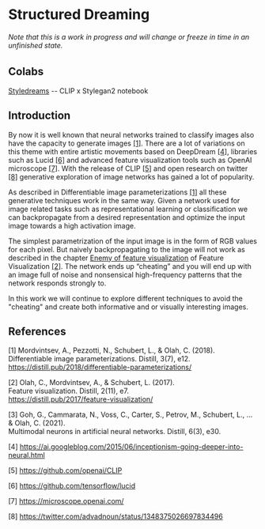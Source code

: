 # Structured Dreaming
###### Note that this is a work in progress and will change or freeze in time in an unfinished state.

## Colabs
[Styledreams](https://colab.research.google.com/github/ekgren/StructuredDreaming/blob/main/colabs/Structured_Dreaming_Styledreams.ipynb)
-- CLIP x Stylegan2 notebook

## Introduction
By now it is well known that neural networks trained to classify images also have the capacity to generate
images [[1]](#1). There are a lot of variations on
this theme with entire artistic movements based on DeepDream [[4]](#4), libraries such as Lucid [[6]](#6) 
and advanced feature visualization tools such as OpenAI microscope [[7]](#7). With the release of
CLIP [[5]](#5) and open research on twitter [[8]](#8) generative exploration of image networks has gained a lot of popularity.

As described in Differentiable image parameterizations [[1]](#1) all these
generative techniques work in the same way. Given a network used for image related tasks such
as representational learning or classification we can backpropagate from a desired representation
and optimize the input image towards a high activation image. 

The simplest parametrization of the input image is in the form of RGB values for each pixel. 
But naively backpropagating to the image will not work as described in the chapter 
[Enemy of feature visualization](https://distill.pub/2017/feature-visualization/#enemy-of-feature-vis) of Feature Visualization [[2]](#2). 
The network ends up “cheating” and you will end up with an image full of noise and 
nonsensical high-frequency patterns that the network responds strongly to.  

In this work we will continue to explore different techniques to avoid the "cheating" and create both informative and
or visually interesting images.

## References
<a id="1">[1]</a> 
Mordvintsev, A., Pezzotti, N., Schubert, L., & Olah, C. (2018).  
Differentiable image parameterizations. Distill, 3(7), e12.  
https://distill.pub/2018/differentiable-parameterizations/  

<a id="2">[2]</a> 
Olah, C., Mordvintsev, A., & Schubert, L. (2017).   
Feature visualization. Distill, 2(11), e7.  
https://distill.pub/2017/feature-visualization/ 

<a id="3">[3]</a>
Goh, G., Cammarata, N., Voss, C., Carter, S., Petrov, M., Schubert, L., ... & Olah, C. (2021).  
Multimodal neurons in artificial neural networks. Distill, 6(3), e30.

<a id="4">[4]</a>
https://ai.googleblog.com/2015/06/inceptionism-going-deeper-into-neural.html

<a id="5">[5]</a>
https://github.com/openai/CLIP

<a id="6">[6]</a>
https://github.com/tensorflow/lucid

<a id="7">[7]</a>
https://microscope.openai.com/

<a id="8">[8]</a>
https://twitter.com/advadnoun/status/1348375026697834496